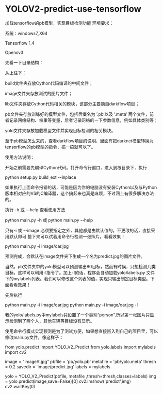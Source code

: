# YOLOV2-predict-use-tensorflow
加载tensorflow的pb模型，实现目标检测功能
环境要求：

系统：windows7_X64

Tensorflow 1.4

Opencv3

先看一下目录结构：



从上往下：

build文件夹存放Cython代码编译的中间文件；

image文件夹存放测试的图片文件；

lib文件夹存放Cython代码相关的模块，该部分主要摘自darkflow项目；

pb文件夹存放训练好的模型文件，包括后缀名为 ’.pb’以及 ’.meta’ 两个文件，前者记录网络结构、权重等变量，后者记录网络的一下参数信息，例如具体类别等；

yolo文件夹存放加载模型文件并实现目标检测的相关模块。

 至于pb模型怎么来的，查看darkflow项目的说明，里面有把darknet模型转换为tensorflow的pb模型的指令，搞一搞就可以了。

使用方法说明：

开始之前需要先编译Cython代码。打开命令行窗口，进入到根目录下，执行

python setup.py build_ext --inplace

如果执行上面命令报错的话，可能是因为你的电脑没有安装Cython以及与Python版本相对应的VS的C编译器，这个搞起来也真是麻烦，不过网上有很多解决办法的。

执行 -h 或 --help 查看使用方法

python main.py -h 或 python main.py --help

只有-i 或 --image 必须要指定之外，其他都是由默认值的，不更改的话，直接采用默认即可
接下来可以试着用命令行检测一张照片，看看效果！

python main.py -i image/car.jpg

预测完成，会默认在image文件夹下生成一个名为predict.jpg的图片文件。

当然，pb文件夹中的yolo模型可以预测输出80目标，然而有时候，只想检测几类目标，这样可以利用-l指令了。加上-l的话，程序会自动加载yolo/labels.py 文件下的mylabels列表。我们可以修改这个列表的值，实现只输出制定目标类型。下面看看效果！

先后执行

python main.py -i image/car.jpg
python main.py -i image/car.jpg -l

 我的yolo/labels.py中mylabels只设置了一个类别“person”,所以第一张图片只显示检测到了两个人，其他车辆等目标没有显示。

使用命令行模式实现预测是为了测试方便，如果想直接嵌入到自己的项目里，可以修改main.py文件，像这样子：

from yolo.predict import YOLO_V2_Predict
from yolo.labels import mylabels
import cv2

image = "image/t.jpg"
pbfile = 'pb/yolo.pb'
metafile = 'pb/yolo.meta'
thresh = 0.2
savedir = 'image/predict.jpg'
labels = mylabels

yolo = YOLO_V2_Predict(pbfile, metafile ,thresh=thresh,classes=labels)
img = yolo.predict(image,save=False)[0]
cv2.imshow('predict',img)
cv2.waitKey(0)
